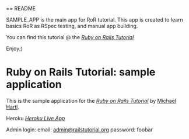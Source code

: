 == README

SAMPLE_APP is the main app for RoR tutorial. 
This app is created to learn basics RoR  as RSpec testing, and manual app building.

You can find this tutorial @ the [*Ruby on Rails Tutorial*](http://railstutorial.org/)

Enjoy;)

# Ruby on Rails Tutorial: sample application

This is the sample application for
the [*Ruby on Rails Tutorial*](http://railstutorial.org/)
by [Michael Hartl](http://michaelhartl.com/).

Heroku [*Heroku Live App*](https://sampleapp-ror-tut.herokuapp.com)

Admin login:
email: admin@railstutorial.org
password: foobar